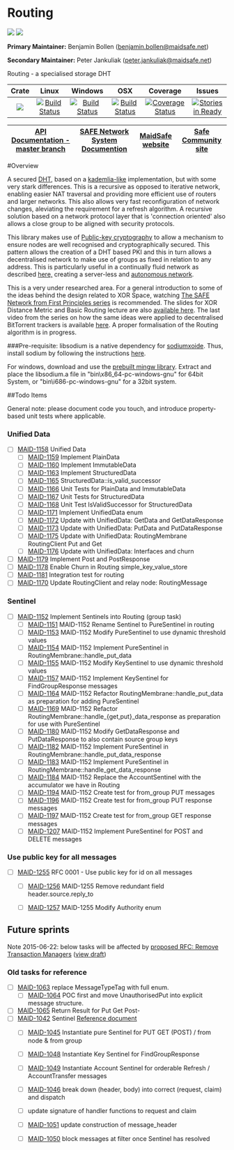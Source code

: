 # Routing
[![](https://img.shields.io/badge/Project%20SAFE-Approved-green.svg)](http://maidsafe.net/applications) [![](https://img.shields.io/badge/License-GPL3-green.svg)](https://github.com/maidsafe/routing/blob/master/COPYING)

**Primary Maintainer:**     Benjamin Bollen (benjamin.bollen@maidsafe.net)

**Secondary Maintainer:**   Peter Jankuliak (peter.jankuliak@maidsafe.net)

Routing - a specialised storage DHT

|Crate|Linux|Windows|OSX|Coverage|Issues|
|:------:|:-------:|:-------:|:-------:|:-------:|:-------:|
|[![](http://meritbadge.herokuapp.com/routing)](https://crates.io/crates/routing)|[![Build Status](https://travis-ci.org/maidsafe/routing.svg?branch=master)](https://travis-ci.org/maidsafe/routing)|[![Build Status](http://ci.maidsafe.net:8080/buildStatus/icon?job=routing_win64_status_badge)](http://ci.maidsafe.net:8080/job/routing_win64_status_badge/)|[![Build Status](http://ci.maidsafe.net:8080/buildStatus/icon?job=routing_osx_status_badge)](http://ci.maidsafe.net:8080/job/routing_osx_status_badge/)|[![Coverage Status](https://coveralls.io/repos/maidsafe/routing/badge.svg)](https://coveralls.io/r/maidsafe/routing)|[![Stories in Ready](https://badge.waffle.io/maidsafe/routing.png?label=ready&title=Ready)](https://waffle.io/maidsafe/routing)

| [API Documentation - master branch](http://maidsafe.net/routing/master/) | [SAFE Network System Documention](http://systemdocs.maidsafe.net) | [MaidSafe website](http://maidsafe.net) | [Safe Community site](https://forum.safenetwork.io) |
|:------:|:-------:|:-------:|:-------:|

#Overview

A secured [DHT](http://en.wikipedia.org/wiki/Distributed_hash_table), based on a [kademlia-like](http://en.wikipedia.org/wiki/Kademlia) implementation, but with some very stark differences. This is a recursive as opposed to iterative network, enabling easier NAT traversal and providing more efficient use of routers and larger networks. This also allows very fast reconfiguration of network changes, aleviating the requirement for a refresh algorithm. A recursive solution based on a network protocol layer that is 'connection oriented' also allows a close group to be aligned with security protocols.

This library makes use of [Public-key cryptography](http://en.wikipedia.org/wiki/Public-key_cryptography) to allow a mechanism to ensure nodes are well recognised and cryptographically secured. This pattern
allows the creation of a DHT based PKI and this in turn allows a decentralised network to make use of groups as fixed in relation to any address. This is particularly useful in a continually fluid network as described [here,](http://maidsafe.net/Whitepapers/pdf/MaidSafeDistributedHashTable.pdf) creating a server-less and [autonomous network](http://maidsafe.net/docs/SAFEnetwork.pdf).

This is a very under researched area. For a general introduction to some of the ideas behind the design related to XOR Space, watching [The SAFE Network from First Principles series](https://www.youtube.com/watch?v=Lr9FJRDcNzk&list=PLiYqQVdgdw_sSDkdIZzDRQR9xZlsukIxD) is recommended. The slides for XOR Distance Metric and Basic Routing lecture are also [available here](http://ericklavoie.com/talks/safenetwork/1-xor-routing.pdf). The last video from the series on how the same ideas were applied to decentralised BitTorrent trackers is available [here](https://www.youtube.com/watch?v=YFV908uoLPY). A proper formalisation of the Routing algorithm is in progress.


###Pre-requisite:
libsodium is a native dependency for [sodiumxoide](https://github.com/dnaq/sodiumoxide). Thus, install sodium by following the instructions [here](http://doc.libsodium.org/installation/index.html).

For windows, download and use the [prebuilt mingw library](https://download.libsodium.org/libsodium/releases/libsodium-1.0.2-mingw.tar.gz).
Extract and place the libsodium.a file in "bin\x86_64-pc-windows-gnu" for 64bit System, or "bin\i686-pc-windows-gnu" for a 32bit system.

##Todo Items

General note: please document code you touch, and introduce property-based unit tests where applicable.

### Unified Data
- [ ] [MAID-1158](https://maidsafe.atlassian.net/browse/MAID-1158) Unified Data
    - [ ] [MAID-1159](https://maidsafe.atlassian.net/browse/MAID-1159) Implement PlainData
    - [ ] [MAID-1160](https://maidsafe.atlassian.net/browse/MAID-1160) Implement ImmutableData
    - [ ] [MAID-1163](https://maidsafe.atlassian.net/browse/MAID-1163) Implement StructuredData
    - [ ] [MAID-1165](https://maidsafe.atlassian.net/browse/MAID-1165) StructuredData::is_valid_successor
    - [ ] [MAID-1166](https://maidsafe.atlassian.net/browse/MAID-1166) Unit Tests for PlainData and ImmutableData
    - [ ] [MAID-1167](https://maidsafe.atlassian.net/browse/MAID-1167) Unit Tests for StructuredData
    - [ ] [MAID-1168](https://maidsafe.atlassian.net/browse/MAID-1168) Unit Test IsValidSuccessor for StructuredData
    - [ ] [MAID-1171](https://maidsafe.atlassian.net/browse/MAID-1171) Implement UnifiedData enum
    - [ ] [MAID-1172](https://maidsafe.atlassian.net/browse/MAID-1172) Update with UnifiedData: GetData and GetDataResponse
    - [ ] [MAID-1173](https://maidsafe.atlassian.net/browse/MAID-1173) Update with UnifiedData: PutData and PutDataResponse
    - [ ] [MAID-1175](https://maidsafe.atlassian.net/browse/MAID-1175) Update with UnifiedData: RoutingMembrane RoutingClient Put and Get
    - [ ] [MAID-1176](https://maidsafe.atlassian.net/browse/MAID-1176) Update with UnifiedData: Interfaces and churn
- [ ] [MAID-1179](https://maidsafe.atlassian.net/browse/MAID-1179) Implement Post and PostResponse
- [ ] [MAID-1178](https://maidsafe.atlassian.net/browse/MAID-1178) Enable Churn in Routing simple_key_value_store
- [ ] [MAID-1181](https://maidsafe.atlassian.net/browse/MAID-1181) Integration test for routing
- [ ] [MAID-1170](https://maidsafe.atlassian.net/browse/MAID-1170) Update RoutingClient and relay node: RoutingMessage

### Sentinel
- [ ] [MAID-1152](https://maidsafe.atlassian.net/browse/MAID-1152) Implement Sentinels into Routing (group task)
    - [ ] [MAID-1151](https://maidsafe.atlassian.net/browse/MAID-1151) MAID-1152 Rename Sentinel to PureSentinel in routing
    - [ ] [MAID-1153](https://maidsafe.atlassian.net/browse/MAID-1153) MAID-1152 Modify PureSentinel to use dynamic threshold values
    - [ ] [MAID-1154](https://maidsafe.atlassian.net/browse/MAID-1154) MAID-1152 Implement PureSentinel in RoutingMembrane::handle_put_data
    - [ ] [MAID-1155](https://maidsafe.atlassian.net/browse/MAID-1155) MAID-1152 Modify KeySentinel to use dynamic threshold values
    - [ ] [MAID-1157](https://maidsafe.atlassian.net/browse/MAID-1157) MAID-1152 Implement KeySentinel for FindGroupResponse messages
    - [ ] [MAID-1164](https://maidsafe.atlassian.net/browse/MAID-1164) MAID-1152 Refactor RoutingMembrane::handle_put_data as preparation for adding PureSentinel
    - [ ] [MAID-1169](https://maidsafe.atlassian.net/browse/MAID-1169) MAID-1152 Refactor RoutingMembrane::handle_{get,put}_data_response as preparation for use with PureSentinel
    - [ ] [MAID-1180](https://maidsafe.atlassian.net/browse/MAID-1180) MAID-1152 Modify GetDataResponse and PutDataResponse to also contain source group keys
    - [ ] [MAID-1182](https://maidsafe.atlassian.net/browse/MAID-1182) MAID-1152 Implement PureSentinel in RoutingMembrane::handle_put_data_response
    - [ ] [MAID-1183](https://maidsafe.atlassian.net/browse/MAID-1183) MAID-1152 Implement PureSentinel in RoutingMembrane::handle_get_data_response
    - [ ] [MAID-1184](https://maidsafe.atlassian.net/browse/MAID-1184) MAID-1152 Replace the AccountSentinel with the accumulator we have in Routing
    - [ ] [MAID-1194](https://maidsafe.atlassian.net/browse/MAID-1194) MAID-1152 Create test for from_group PUT messages
    - [ ] [MAID-1196](https://maidsafe.atlassian.net/browse/MAID-1196) MAID-1152 Create test for from_group PUT response messages
    - [ ] [MAID-1197](https://maidsafe.atlassian.net/browse/MAID-1197) MAID-1152 Create test for from_group GET response messages
    - [ ] [MAID-1207](https://maidsafe.atlassian.net/browse/MAID-1207) MAID-1152 Implement PureSentinel for POST and DELETE messages

### Use public key for all messages
- [ ] [MAID-1255](https://maidsafe.atlassian.net/browse/MAID-1255) RFC 0001 - Use public key for id on all messages
    - [ ] [MAID-1256](https://maidsafe.atlassian.net/browse/MAID-1256) MAID-1255 Remove redundant field header.source.reply_to
    - [ ] [MAID-1257](https://maidsafe.atlassian.net/browse/MAID-1257) MAID-1255 Modify Authority enum


## Future sprints

Note 2015-06-22: below tasks will be affected by [proposed RFC: Remove Transaction Managers](https://github.com/maidsafe/rfcs/pull/1) ([view draft](https://github.com/dirvine/rfcs/blob/master/proposed/0000-Remove-Transaction-Managers.md))

### Old tasks for reference
- [ ] [MAID-1063](https://maidsafe.atlassian.net/browse/MAID-1063) replace MessageTypeTag with full enum.
    - [ ] [MAID-1064](https://maidsafe.atlassian.net/browse/MAID-1064) POC first and move UnauthorisedPut into explicit message structure.
- [ ] [MAID-1065](https://maidsafe.atlassian.net/browse/MAID-1065) Return Result for Put Get Post-
- [ ] [MAID-1042](https://maidsafe.atlassian.net/browse/MAID-1042) Sentinel [Reference document](https://docs.google.com/document/d/1-x7pCq_YXm-P5xDi7y8UIYDbheVwJ10Q80FzgtnMD8A/edit?usp=sharing)
    - [ ] [MAID-1045](https://maidsafe.atlassian.net/browse/MAID-1045) Instantiate pure Sentinel for PUT GET (POST) / from node & from group
    - [ ] [MAID-1048](https://maidsafe.atlassian.net/browse/MAID-1048) Instantiate Key Sentinel for FindGroupResponse
    - [ ] [MAID-1049](https://maidsafe.atlassian.net/browse/MAID-1049) Instantiate Account Sentinel for orderable Refresh / AccountTransfer messages
    - [ ] [MAID-1046](https://maidsafe.atlassian.net/browse/MAID-1046) break down (header, body) into correct (request, claim) and dispatch
    - [ ]  update signature of handler functions to request and claim
    - [ ] [MAID-1051](https://maidsafe.atlassian.net/browse/MAID-1051) update construction of message_header
    - [ ] [MAID-1050](https://maidsafe.atlassian.net/browse/MAID-1050) block messages at filter once Sentinel has resolved

